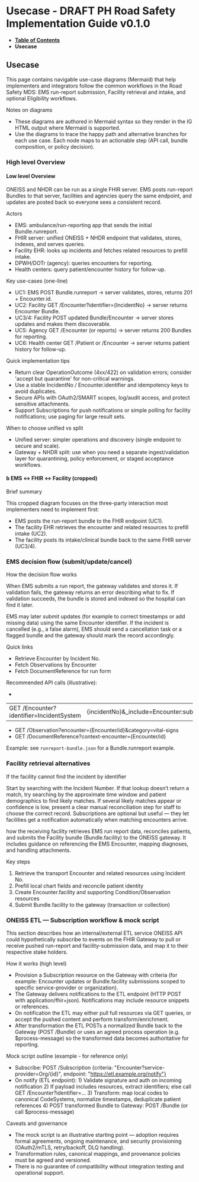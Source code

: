 # Usecase - DRAFT PH Road Safety Implementation Guide v0.1.0

* [**Table of Contents**](toc.md)
* **Usecase**

## Usecase

This page contains navigable use-case diagrams (Mermaid) that help implementers and integrators follow the common workflows in the Road Safety MDS: EMS run-report submission, Facility retrieval and intake, and optional Eligibility workflows.

Notes on diagrams

* These diagrams are authored in Mermaid syntax so they render in the IG HTML output where Mermaid is supported.
* Use the diagrams to trace the happy path and alternative branches for each use case. Each node maps to an actionable step (API call, bundle composition, or policy decision).

### High level Overview

#### Low level Overview

ONEISS and NHDR can be run as a single FHIR server. EMS posts run-report Bundles to that server, facilities and agencies query the same endpoint, and updates are posted back so everyone sees a consistent record.

Actors

* EMS: ambulance/run-reporting app that sends the initial Bundle.runreport.
* FHIR server: unified ONEISS + NHDR endpoint that validates, stores, indexes, and serves queries.
* Facility EHR: looks up incidents and fetches related resources to prefill intake.
* DPWH/DOTr (agency): queries encounters for reporting.
* Health centers: query patient/encounter history for follow-up.

Key use-cases (one-line)

* UC1: EMS POST Bundle.runreport → server validates, stores, returns 201 + Encounter.id.
* UC2: Facility GET /Encounter?identifier={IncidentNo} → server returns Encounter Bundle.
* UC3/4: Facility POST updated Bundle/Encounter → server stores updates and makes them discoverable.
* UC5: Agency GET /Encounter (or reports) → server returns 200 Bundles for reporting.
* UC6: Health center GET /Patient or /Encounter → server returns patient history for follow-up.

Quick implementation tips

* Return clear OperationOutcome (4xx/422) on validation errors; consider 'accept but quarantine' for non-critical warnings.
* Use a stable IncidentNo / Encounter.identifier and idempotency keys to avoid duplicates.
* Secure APIs with OAuth2/SMART scopes, log/audit access, and protect sensitive attachments.
* Support Subscriptions for push notifications or simple polling for facility notifications; use paging for large result sets.

When to choose unified vs split

* Unified server: simpler operations and discovery (single endpoint to secure and scale).
* Gateway + NHDR split: use when you need a separate ingest/validation layer for quarantining, policy enforcement, or staged acceptance workflows.

#### b EMS ↔ FHIR ↔ Facility (cropped)

Brief summary

This cropped diagram focuses on the three-party interaction most implementers need to implement first:

* EMS posts the run-report bundle to the FHIR endpoint (UC1).
* The facility EHR retrieves the encounter and related resources to prefill intake (UC2).
* The facility posts its intake/clinical bundle back to the same FHIR server (UC3/4).

### EMS decision flow (submit/update/cancel)

How the decision flow works

When EMS submits a run report, the gateway validates and stores it. If validation fails, the gateway returns an error describing what to fix. If validation succeeds, the bundle is stored and indexed so the hospital can find it later.

EMS may later submit updates (for example to correct timestamps or add missing data) using the same Encounter identifier. If the incident is cancelled (e.g., a false alarm), EMS should send a cancellation task or a flagged bundle and the gateway should mark the record accordingly.

Quick links

* Retrieve Encounter by Incident No.
* Fetch Observations by Encounter
* Fetch DocumentReference for run form

Recommended API calls (illustrative):

*  

| | |
| :--- | :--- |
| GET /Encounter?identifier=IncidentSystem | {incidentNo}&_include=Encounter:subject&_revinclude=Observation:encounter&_revinclude=DocumentReference:encounter |

 
* GET /Observation?encounter={Encounter/id}&category=vital-signs
* GET /DocumentReference?context-encounter={Encounter/id}

Example: see `runreport-bundle.json` for a Bundle.runreport example.

### Facility retrieval alternatives

If the facility cannot find the incident by identifier

Start by searching with the Incident Number. If that lookup doesn’t return a match, try searching by the approximate time window and patient demographics to find likely matches. If several likely matches appear or confidence is low, present a clear manual reconciliation step for staff to choose the correct record. Subscriptions are optional but useful — they let facilities get a notification automatically when matching encounters arrive.

how the receiving facility retrieves EMS run report data, reconciles patients, and submits the Facility bundle (Bundle.facility) to the ONEISS gateway. It includes guidance on referencing the EMS Encounter, mapping diagnoses, and handling attachments.

Key steps

1. Retrieve the transport Encounter and related resources using Incident No.
1. Prefill local chart fields and reconcile patient identity
1. Create Encounter.facility and supporting Condition/Observation resources
1. Submit Bundle.facility to the gateway (transaction or collection)

### ONEISS ETL — Subscription workflow & mock script

This section describes how an internal/external ETL service ONEISS API could hypothetically subscribe to events on the FHIR Gateway to pull or receive pushed run-report and facility-submission data, and map it to their respective stake holders.

How it works (high level)

* Provision a Subscription resource on the Gateway with criteria (for example: Encounter updates or Bundle.facility submissions scoped to specific service-provider or organization).
* The Gateway delivers notifications to the ETL endpoint (HTTP POST with application/fhir+json). Notifications may include resource snippets or references.
* On notification the ETL may either pull full resources via GET queries, or accept the pushed content and perform transform/enrichment.
* After transformation the ETL POSTs a normalized Bundle back to the Gateway (POST /Bundle) or uses an agreed process operation (e.g. $process-message) so the transformed data becomes authoritative for reporting.

Mock script outline (example - for reference only)

* Subscribe: POST /Subscription {criteria: "Encounter?service-provider=Org/{id}", endpoint: "https://etl.example.org/notify"}
* On notify (ETL endpoint): 1) Validate signature and auth on incoming notification 2) If payload includes resources, extract identifiers; else call GET /Encounter?identifier=… 3) Transform: map local codes to canonical CodeSystems, normalize timestamps, deduplicate patient references 4) POST transformed Bundle to Gateway: POST /Bundle (or call $process-message)

Caveats and governance

* The mock script is an illustrative starting point — adoption requires formal agreements, ongoing maintenance, and security provisioning (OAuth2/mTLS, retry/backoff, DLQ handling).
* Transformation rules, canonical mappings, and provenance policies must be agreed and versioned.
* There is no guarantee of compatibility without integration testing and operational support.

